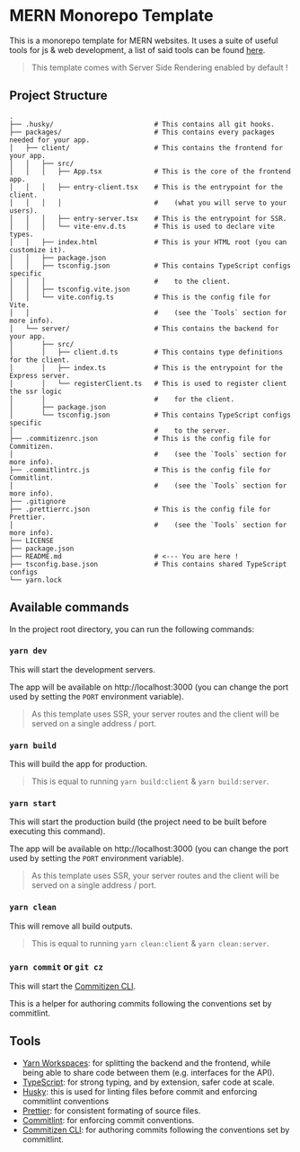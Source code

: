 # MERN Monorepo Template

This is a monorepo template for MERN websites. It uses a suite of useful tools for js & web development, a list of said tools can be found [here](#tools).

> This template comes with Server Side Rendering enabled by default !

## Project Structure

```
.
├── .husky/                         # This contains all git hooks.
├── packages/                       # This contains every packages needed for your app.
│   ├── client/                     # This contains the frontend for your app.
│   │   ├── src/
│   │   │   ├── App.tsx             # This is the core of the frontend app.
│   │   │   ├── entry-client.tsx    # This is the entrypoint for the client.
│   │   │   │                       #    (what you will serve to your users).
│   │   │   ├── entry-server.tsx    # This is the entrypoint for SSR.
│   │   │   └── vite-env.d.ts       # This is used to declare vite types.
│   │   ├── index.html              # This is your HTML root (you can customize it).
│   │   ├── package.json
│   │   ├── tsconfig.json           # This contains TypeScript configs specific
│   │   │                           #    to the client.
│   │   ├── tsconfig.vite.json
│   │   └── vite.config.ts          # This is the config file for Vite.
│   │                               #    (see the `Tools` section for more info).
│   └── server/                     # This contains the backend for your app.
│       ├── src/
│       │   ├── client.d.ts         # This contains type definitions for the client.
│       │   ├── index.ts            # This is the entrypoint for the Express server.
│       │   └── registerClient.ts   # This is used to register client the ssr logic
│       │                           #    for the client.
│       ├── package.json
│       └── tsconfig.json           # This contains TypeScript configs specific
│                                   #    to the server.
├── .commitizenrc.json              # This is the config file for Commitizen.
│                                   #    (see the `Tools` section for more info).
├── .commitlintrc.js                # This is the config file for Commitlint.
│                                   #    (see the `Tools` section for more info).
├── .gitignore
├── .prettierrc.json                # This is the config file for Prettier.
│                                   #    (see the `Tools` section for more info).
├── LICENSE
├── package.json
├── README.md                       # <--- You are here !
├── tsconfig.base.json              # This contains shared TypeScript configs
└── yarn.lock
```

## Available commands

In the project root directory, you can run the following commands:

### `yarn dev`

This will start the development servers.

The app will be available on http://localhost:3000 (you can change the port used by setting the `PORT` environment variable).

> As this template uses SSR, your server routes and the client will be served on a single address / port.

### `yarn build`

This will build the app for production.

> This is equal to running `yarn build:client` & `yarn build:server`.

### `yarn start`

This will start the production build (the project need to be built before executing this command).

The app will be available on http://localhost:3000 (you can change the port used by setting the `PORT` environment variable).

> As this template uses SSR, your server routes and the client will be served on a single address / port.

### `yarn clean`

This will remove all build outputs.

> This is equal to running `yarn clean:client` & `yarn clean:server`.

### `yarn commit` or `git cz`

This will start the [Commitizen CLI](https://github.com/commitizen/cz-cli).

This is a helper for authoring commits following the conventions set by commitlint.

## Tools

- [Yarn Workspaces](https://classic.yarnpkg.com/lang/en/docs/workspaces/): for splitting the backend and the frontend, while being able to share code between them (e.g. interfaces for the API).
- [TypeScript](https://www.typescriptlang.org/): for strong typing, and by extension, safer code at scale.
- [Husky](https://typicode.github.io/husky/): this is used for linting files before commit and enforcing commitlint conventions
- [Prettier](https://prettier.io): for consistent formating of source files.
- [Commitlint](https://commitlint.js.org/): for enforcing commit conventions.
- [Commitizen CLI](https://github.com/commitizen/cz-cli): for authoring commits following the conventions set by commitlint.
